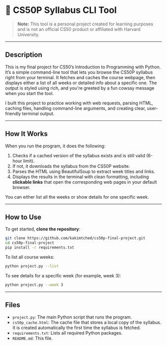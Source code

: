 # 🐍 CS50P Syllabus CLI Tool


> **Note:** This tool is a personal project created for learning purposes
> and is not an official CS50 product or affiliated with Harvard University.

---

## Description

This is my final project for CS50’s Introduction to Programming with Python.
It’s a simple command-line tool that lets you browse the CS50P syllabus right from your terminal.
It fetches and caches the course webpage, then displays either a list of all weeks or detailed info about a specific one.
The output is styled using rich, and you're greeted by a fun cowsay message when you start the tool.

I built this project to practice working with web requests, parsing HTML, caching files, handling command-line arguments, and creating clear, user-friendly terminal output.

---

## How It Works

When you run the program, it does the following:

1. Checks if a cached version of the syllabus exists and is still valid (6-hour limit).
2. If not, it downloads the syllabus from the CS50P website.
3. Parses the HTML using BeautifulSoup to extract week titles and links.
4. Displays the results in the terminal with clean formatting, including **clickable links** that open the corresponding web pages in your default browser.

You can either list all the weeks or show details for one specific week.

---

## How to Use

To get started, **clone the repository**:

```bash
git clone https://github.com/kakimtched/cs50p-final-project.git
cd cs50p-final-project
pip install -r requirements.txt
```

To list all course weeks:

```bash
python project.py --list
```

To see details for a specific week (for example, week 3):

```bash
python project.py --week 3
```

---

## Files

- `project.py`: The main Python script that runs the program.
- `cs50p_cache.html`: The cache file that stores a local copy of the syllabus. It is created automatically the first time the syllabus is fetched.
- `requirements.txt`: Lists all required Python packages.
- `README.md`: This file.
